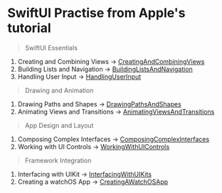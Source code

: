 # SwiftUI Practise from Apple's tutorial

> SwiftUI Essentials

1) Creating and Combining Views -> [CreatingAndCombiningViews](https://github.com/vsujan/SwiftUIAppleDemo/tree/CreatingAndCombiningViews)
2) Building Lists and Navigation -> [BuildingListsAndNavigation](https://github.com/vsujan/SwiftUIAppleDemo/tree/BuildingListsAndNavigation)
3) Handling User Input -> [HandlingUserInput](https://github.com/vsujan/SwiftUIAppleDemo/tree/HandlingUserInput)

> Drawing and Animation

1) Drawing Paths and Shapes -> [DrawingPathsAndShapes](https://github.com/vsujan/SwiftUIAppleDemo/tree/DrawingPathsAndShapes)
2) Animating Views and Transitions -> [AnimatingViewsAndTransitions](https://github.com/vsujan/SwiftUIAppleDemo/tree/AnimatingViewsAndTransitions)

> App Design and Layout

1) Composing Complex Interfaces -> [ComposingComplexInterfaces](https://github.com/vsujan/SwiftUIAppleDemo/tree/ComposingComplexInterfaces)
2) Working with UI Controls -> [WorkingWithUIControls](https://github.com/vsujan/SwiftUIAppleDemo/tree/WorkingWithUIControls)

> Framework Integration

1) Interfacing with UIKit -> [InterfacingWithUIKits](https://github.com/vsujan/SwiftUIAppleDemo/tree/InterfacingWithUIKits)
2) Creating a watchOS App -> [CreatingAWatchOSApp](https://github.com/vsujan/SwiftUIAppleDemo/tree/CreatingAWatchOSApp)
